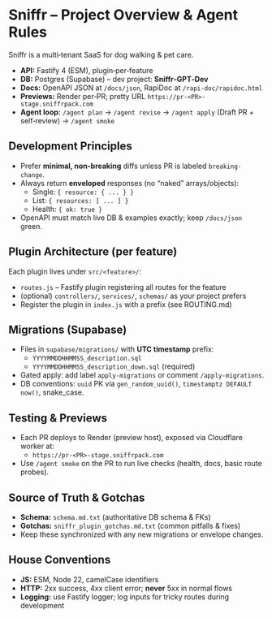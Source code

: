 # Sniffr – Project Overview & Agent Rules

Sniffr is a multi‑tenant SaaS for dog walking & pet care.
- **API:** Fastify 4 (ESM), plugin‑per‑feature
- **DB:** Postgres (Supabase) – dev project: **Sniffr‑GPT‑Dev**
- **Docs:** OpenAPI JSON at `/docs/json`, RapiDoc at `/rapi-doc/rapidoc.html`
- **Previews:** Render per‑PR; pretty URL `https://pr-<PR>-stage.sniffrpack.com`
- **Agent loop:** `/agent plan` → `/agent revise` → `/agent apply` (Draft PR + self‑review) → `/agent smoke`

## Development Principles
- Prefer **minimal, non‑breaking** diffs unless PR is labeled `breaking-change`.
- Always return **enveloped** responses (no “naked” arrays/objects):
  - Single: `{ resource: { ... } }`
  - List: `{ resources: [ ... ] }`
  - Health: `{ ok: true }`
- OpenAPI must match live DB & examples exactly; keep `/docs/json` green.

## Plugin Architecture (per feature)
Each plugin lives under `src/<feature>/`:
- `routes.js` – Fastify plugin registering all routes for the feature
- (optional) `controllers/`, `services/`, `schemas/` as your project prefers
- Register the plugin in `index.js` with a prefix (see ROUTING.md)

## Migrations (Supabase)
- Files in `supabase/migrations/` with **UTC timestamp** prefix:
  - `YYYYMMDDHHMMSS_description.sql`
  - `YYYYMMDDHHMMSS_description_down.sql` (required)
- Gated apply: add label `apply-migrations` or comment `/apply-migrations`.
- DB conventions: `uuid` PK via `gen_random_uuid()`, `timestamptz DEFAULT now()`, snake_case.

## Testing & Previews
- Each PR deploys to Render (preview host), exposed via Cloudflare worker at:
  - `https://pr-<PR>-stage.sniffrpack.com`
- Use `/agent smoke` on the PR to run live checks (health, docs, basic route probes).

## Source of Truth & Gotchas
- **Schema:** `schema.md.txt` (authoritative DB schema & FKs)
- **Gotchas:** `sniffr_plugin_gotchas.md.txt` (common pitfalls & fixes)
- Keep these synchronized with any new migrations or envelope changes.

## House Conventions
- **JS:** ESM, Node 22, camelCase identifiers
- **HTTP:** 2xx success, 4xx client error; **never** 5xx in normal flows
- **Logging:** use Fastify logger; log inputs for tricky routes during development
